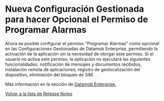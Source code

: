 # Nueva Configuración Gestionada para hacer Opcional el Permiso de Programar Alarmas

Ahora es posible configurar el permiso "Programar Alarmas" como opcional en las Configuraciones Gestionadas de Datamob Enterprise, permitiendo la activación de la aplicación sin la necesidad de otorgar este permiso. Si el usuario no activa este permiso, la aplicación no ejecutará las siguientes funcionalidades: notificación de mensajes y documentos recibidos, instalación remota de aplicaciones, registro de geolocalización del dispositivo, eliminación del bloqueo de SIM.

Más información en la sección de [Datamob Enterprise.](../../portal/configuracion/editar-politica/aplicaciones/less-than-nomeproduto-greater-than.md)

[Volver a la lista de Release Notes](./)

